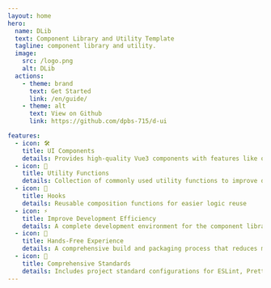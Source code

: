 ```yaml
---
layout: home
hero:
  name: DLib
  text: Component Library and Utility Template
  tagline: component library and utility.
  image:
    src: /logo.png
    alt: DLib
  actions:
    - theme: brand
      text: Get Started
      link: /en/guide/
    - theme: alt
      text: View on Github
      link: https://github.com/dpbs-715/d-ui

features:
  - icon: 🛠️
    title: UI Components
    details: Provides high-quality Vue3 components with features like on-demand import and theme customization
  - icon: 🔧
    title: Utility Functions
    details: Collection of commonly used utility functions to improve development efficiency and reduce code duplication
  - icon: 🎯
    title: Hooks
    details: Reusable composition functions for easier logic reuse
  - icon: ⚡️
    title: Improve Development Efficiency
    details: A complete development environment for the component library, designed to allow developers to focus on component development without worrying about the complexity of underlying configurations.
  - icon: 🖖
    title: Hands-Free Experience
    details: A comprehensive build and packaging process that reduces manual operations, allowing you to focus on development while generating the necessary artifacts automatically.
  - icon: 🧮
    title: Comprehensive Standards
    details: Includes project standard configurations for ESLint, Prettier, Stylelint, Commitlint + Husky + Lint-Staged, and TypeScript to ensure consistent and maintainable code quality.
---
```

